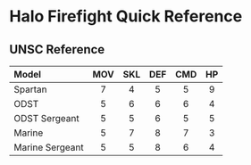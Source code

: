# Halo Firefight Quick Reference

## UNSC Reference

| Model   | MOV | SKL | DEF | CMD | HP  |
| :------ | :-: | :-: | :-: | :-: | :-: |
| Spartan |  7  |  4  |  5  |  5  | 9   |
| ODST          |  5  |  6  |  6  |  6  | 4   |
| ODST Sergeant |  5  |  5  |  6  |  5  | 5   |
| Marine          |  5  |  7  |  8  |  7  |  3  |
| Marine Sergeant |  5  |  5  |  8  |  6  |  4  |